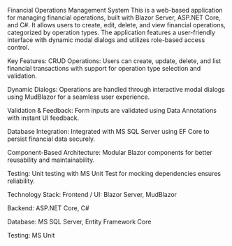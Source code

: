 Financial Operations Management System
This is a web-based application for managing financial operations, built with Blazor Server, ASP.NET Core, and C#. It allows users to create, edit, delete, and view financial operations, categorized by operation types. The application features a user-friendly interface with dynamic modal dialogs and utilizes role-based access control.

Key Features:
CRUD Operations: Users can create, update, delete, and list financial transactions with support for operation type selection and validation.

Dynamic Dialogs: Operations are handled through interactive modal dialogs using MudBlazor for a seamless user experience.

Validation & Feedback: Form inputs are validated using Data Annotations with instant UI feedback.

Database Integration: Integrated with MS SQL Server using EF Core to persist financial data securely.

Component-Based Architecture: Modular Blazor components for better reusability and maintainability.

Testing: Unit testing with MS Unit Test for mocking dependencies ensures reliability.

Technology Stack:
Frontend / UI: Blazor Server, MudBlazor

Backend: ASP.NET Core, C#

Database: MS SQL Server, Entity Framework Core

Testing: MS Unit
